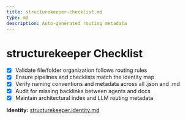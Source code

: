 ```yaml
---
title: structurekeeper-checklist.md
type: md
description: Auto-generated routing metadata
---
```


# structurekeeper Checklist

- [x] Validate file/folder organization follows routing rules
- [x] Ensure pipelines and checklists match the identity map
- [x] Verify naming conventions and metadata across all .json and .md
- [x] Audit for missing backlinks between agents and docs
- [x] Maintain architectural index and LLM routing metadata

**Identity:** [structurekeeper.identity.md](../identities/structurekeeper.identity.md)
